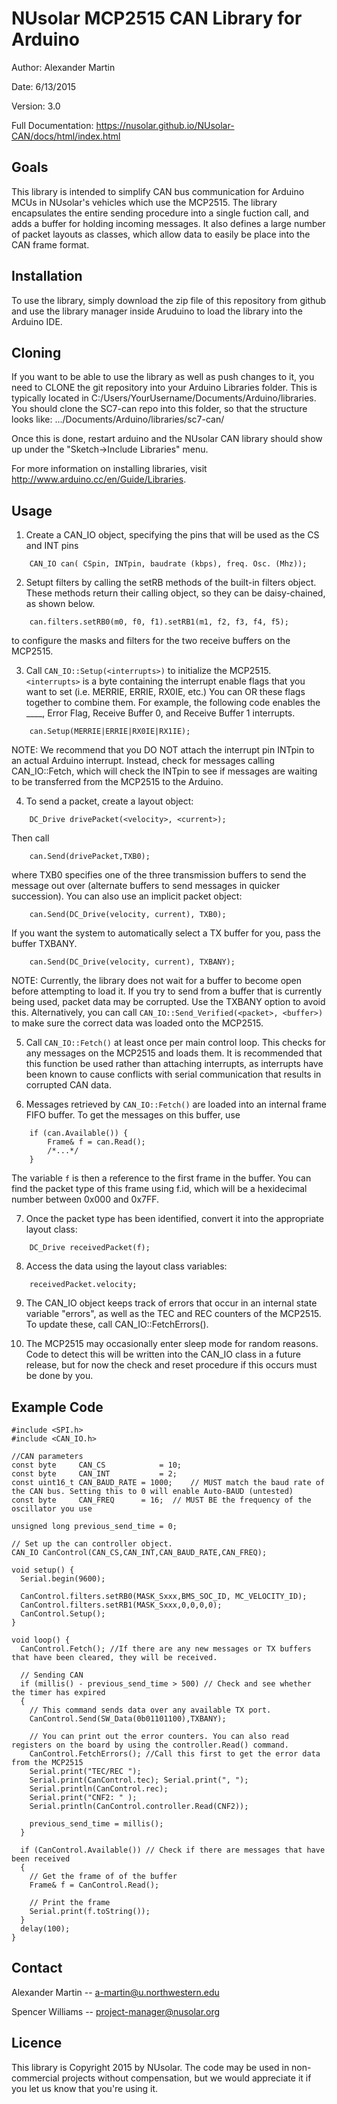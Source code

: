 NUsolar MCP2515 CAN Library for Arduino
=====================

Author:   Alexander Martin

Date:		  6/13/2015

Version:	3.0

Full Documentation: https://nusolar.github.io/NUsolar-CAN/docs/html/index.html

Goals
-----
This library is intended to simplify CAN bus communication for Arduino MCUs in NUsolar's vehicles which use the MCP2515. The library encapsulates the entire sending procedure into a single fuction call, and adds a buffer for holding incoming messages. It also defines a large number of packet layouts as classes, which allow data to easily be place into the CAN frame format.

Installation
-----
To use the library, simply download the zip file of this repository from github and use the library manager inside Aruduino to load the library into the Arduino IDE.

Cloning
-----
If you want to be able to use the library as well as push changes to it, you need to CLONE the git repository into your Arduino Libraries folder. This is typically located in C:/Users/YourUsername/Documents/Arduino/libraries. You should clone the SC7-can repo into this folder, so that the structure looks like: .../Documents/Arduino/libraries/sc7-can/

Once this is done, restart arduino and the NUsolar CAN library should show up under the "Sketch->Include Libraries" menu.

For more information on installing libraries, visit http://www.arduino.cc/en/Guide/Libraries.


Usage
-----
1. Create a CAN_IO object, specifying the pins that will be used as the CS and INT pins
```
    CAN_IO can( CSpin, INTpin, baudrate (kbps), freq. Osc. (Mhz));
```
 
 
2. Setupt filters by calling the setRB<n> methods of the built-in filters object. These methods return their calling object, so they can be daisy-chained, as shown below.
``` 
    can.filters.setRB0(m0, f0, f1).setRB1(m1, f2, f3, f4, f5);
```
to configure the masks and filters for the two receive buffers on the MCP2515.


3. Call ```CAN_IO::Setup(<interrupts>)``` to initialize the MCP2515.
	```<interrupts>``` is a byte containing the interrupt enable flags that you want to set (i.e. MERRIE, ERRIE, RX0IE, etc.) You can OR these flags together to combine them. For example, the following code enables the ____, Error Flag, Receive Buffer 0, and Receive Buffer 1 interrupts.
```
    can.Setup(MERRIE|ERRIE|RX0IE|RX1IE);
```
NOTE: We recommend that you DO NOT attach the interrupt pin INTpin to an actual Arduino interrupt. Instead, check for messages calling CAN_IO::Fetch, which will check the INTpin to see if messages are waiting to be transferred from the MCP2515 to the Arduino.
 

4. To send a packet, create a layout object:
```
    DC_Drive drivePacket(<velocity>, <current>);
```
Then call
```
    can.Send(drivePacket,TXB0);
```
where TXB0 specifies one of the three transmission buffers to send the message out over (alternate buffers to send messages in quicker succession).
You can also use an implicit packet object:
```	
    can.Send(DC_Drive(velocity, current), TXB0);
```
If you want the system to automatically select a TX buffer for you, pass the buffer TXBANY.
```
  	can.Send(DC_Drive(velocity, current), TXBANY);
```
NOTE: Currently, the library does not wait for a buffer to become open before attempting to load it. If you try to send from a buffer that is currently being used, packet data may be corrupted. Use the TXBANY option to avoid this. Alternatively, you can call ```CAN_IO::Send_Verified(<packet>, <buffer>)``` to make sure the correct data was loaded onto the MCP2515.
 

5. Call ```CAN_IO::Fetch()``` at least once per main control loop. This checks for any messages on the MCP2515 and loads them. It is recommended that this function be used rather than attaching interrupts, as interrupts have been known to cause conflicts with serial communication that results in corrupted CAN data.
 

6. Messages retrieved by ```CAN_IO::Fetch()``` are loaded into an internal frame FIFO buffer. To get the messages on this buffer, use
```
	if (can.Available()) {
		Frame& f = can.Read();
		/*...*/
	}
```
The variable ``` f ``` is then a reference to the first frame in the buffer.
You can find the packet type of this frame using f.id, which will be a hexidecimal number between 0x000 and 0x7FF.


7. Once the packet type has been identified, convert it into the appropriate layout class:
```	
    DC_Drive receivedPacket(f);
```

8. Access the data using the layout class variables:
```
    receivedPacket.velocity;
```
 

9. The CAN_IO object keeps track of errors that occur in an internal state variable "errors", as well as the TEC and REC counters of the MCP2515. To update these, call CAN_IO::FetchErrors().
 

10. The MCP2515 may occasionally enter sleep mode for random reasons. Code to detect this will be written into the CAN_IO class in a future release, but for now the check and reset procedure if this occurs must be done by you.


Example Code
------------
```
#include <SPI.h>
#include <CAN_IO.h>

//CAN parameters
const byte     CAN_CS 	 		 = 10;
const byte     CAN_INT	 		 = 2;
const uint16_t CAN_BAUD_RATE = 1000;	// MUST match the baud rate of the CAN bus. Setting this to 0 will enable Auto-BAUD (untested)
const byte     CAN_FREQ      = 16;	// MUST BE the frequency of the oscillator you use

unsigned long previous_send_time = 0;

// Set up the can controller object.
CAN_IO CanControl(CAN_CS,CAN_INT,CAN_BAUD_RATE,CAN_FREQ);

void setup() {
  Serial.begin(9600);
  
  CanControl.filters.setRB0(MASK_Sxxx,BMS_SOC_ID, MC_VELOCITY_ID); 
  CanControl.filters.setRB1(MASK_Sxxx,0,0,0,0);
  CanControl.Setup();
}

void loop() {
  CanControl.Fetch(); //If there are any new messages or TX buffers that have been cleared, they will be received.

  // Sending CAN
  if (millis() - previous_send_time > 500) // Check and see whether the timer has expired
  {
    // This command sends data over any available TX port.
    CanControl.Send(SW_Data(0b01101100),TXBANY);
    
    // You can print out the error counters. You can also read registers on the board by using the controller.Read() command.
    CanControl.FetchErrors(); //Call this first to get the error data from the MCP2515
    Serial.print("TEC/REC ");
    Serial.print(CanControl.tec); Serial.print(", ");
    Serial.println(CanControl.rec);
    Serial.print("CNF2: " );
    Serial.println(CanControl.controller.Read(CNF2));

    previous_send_time = millis();
  }

  if (CanControl.Available()) // Check if there are messages that have been received
  {
  	// Get the frame of of the buffer
  	Frame& f = CanControl.Read();

  	// Print the frame
  	Serial.print(f.toString());
  }
  delay(100);
}
```

Contact
-------
Alexander Martin -- a-martin@u.northwestern.edu

Spencer Williams -- project-manager@nusolar.org

Licence
-------
This library is Copyright 2015 by NUsolar. The code may be used in non-commercial projects without compensation, but we would appreciate it if you let us know that you're using it.

